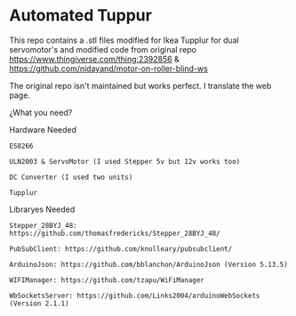 # Automated Tuppur

This repo contains a .stl files modified for Ikea Tupplur for dual servomotor's and modified code from original repo https://www.thingiverse.com/thing:2392856 & https://github.com/nidayand/motor-on-roller-blind-ws

The original repo isn't maintained but works perfect. I translate the web page.

¿What you need?

Hardware Needed

    ES8266
    
    ULN2003 & ServoMotor (I used Stepper 5v but 12v works too)
    
    DC Converter (I used two units)
    
    Tupplur

Libraryes Needed 

    Stepper_28BYJ_48: https://github.com/thomasfredericks/Stepper_28BYJ_48/ 
    
    PubSubClient: https://github.com/knolleary/pubsubclient/
    
    ArduinoJson: https://github.com/bblanchon/ArduinoJson (Version 5.13.5)
    
    WIFIManager: https://github.com/tzapu/WiFiManager
    
    WbSocketsServer: https://github.com/Links2004/arduinoWebSockets (Version 2.1.1)

